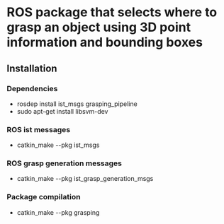 # ROS package that selects where to grasp an object using 3D point information and bounding boxes

## Installation
### Dependencies
+ rosdep install ist_msgs grasping_pipeline
+ sudo apt-get install libsvm-dev

### ROS ist messages
+ catkin_make --pkg ist_msgs

### ROS grasp generation messages
+ catkin_make --pkg ist_grasp_generation_msgs

### Package compilation
+ catkin_make --pkg grasping

